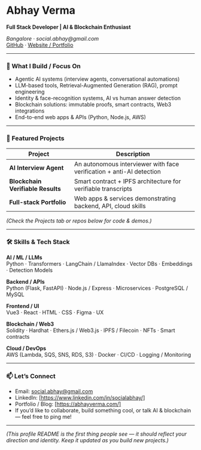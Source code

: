# Abhay Verma  
**Full Stack Developer | AI & Blockchain Enthusiast**

_Bangalore · social.abhay@gmail.com_  
[GitHub](https://github.com/abhayverma) · [Website / Portfolio]()

---

### 🚀 What I Build / Focus On  
- Agentic AI systems (interview agents, conversational automations)  
- LLM-based tools, Retrieval-Augmented Generation (RAG), prompt engineering  
- Identity & face-recognition systems, AI vs human answer detection  
- Blockchain solutions: immutable proofs, smart contracts, Web3 integrations  
- End-to-end web apps & APIs (Python, Node.js, AWS)  

---

### 🔧 Featured Projects

| Project | Description |
|---|---|
| **AI Interview Agent** | An autonomous interviewer with face verification + anti-AI detection |
| **Blockchain Verifiable Results** | Smart contract + IPFS architecture for verifiable transcripts |
| **Full-stack Portfolio** | Web apps & services demonstrating backend, API, cloud skills |

_(Check the Projects tab or repos below for code & demos.)_

---

### 🛠️ Skills & Tech Stack

**AI / ML / LLMs**  
Python · Transformers · LangChain / LlamaIndex · Vector DBs · Embeddings · Detection Models  

**Backend / APIs**  
Python (Flask, FastAPI) · Node.js / Express · Microservices · PostgreSQL / MySQL  

**Frontend / UI**  
Vue3 · React · HTML · CSS · Figma · UX  

**Blockchain / Web3**  
Solidity · Hardhat · Ethers.js / Web3.js · IPFS / Filecoin · NFTs · Smart contracts  

**Cloud / DevOps**  
AWS (Lambda, SQS, SNS, RDS, S3) · Docker · CI/CD · Logging / Monitoring  

---

### 📫 Let’s Connect  
- Email: social.abhay@gmail.com  
- LinkedIn: [https://www.linkedin.com/in/socialabhay/]  
- Portfolio / Blog: [https://abhayverma.com/]  
- If you’d like to collaborate, build something cool, or talk AI & blockchain — feel free to ping me!

---

*(This profile README is the first thing people see — it should reflect your direction and identity. Keep it updated as you build new projects.)*
